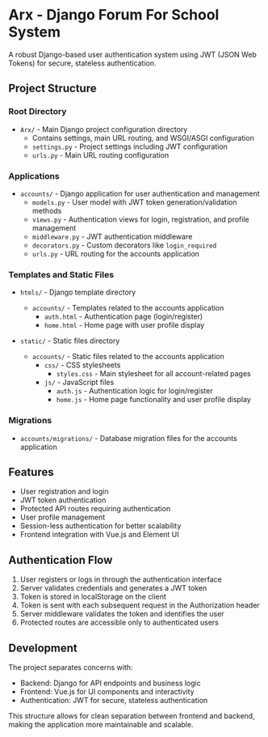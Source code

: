 # Arx - Django Forum For School System

A robust Django-based user authentication system using JWT (JSON Web Tokens) for secure, stateless authentication.

## Project Structure

### Root Directory

- `Arx/` - Main Django project configuration directory
  - Contains settings, main URL routing, and WSGI/ASGI configuration
  - `settings.py` - Project settings including JWT configuration
  - `urls.py` - Main URL routing configuration

### Applications

- `accounts/` - Django application for user authentication and management
  - `models.py` - User model with JWT token generation/validation methods
  - `views.py` - Authentication views for login, registration, and profile management
  - `middleware.py` - JWT authentication middleware
  - `decorators.py` - Custom decorators like `login_required`
  - `urls.py` - URL routing for the accounts application

### Templates and Static Files

- `htmls/` - Django template directory
  - `accounts/` - Templates related to the accounts application
    - `auth.html` - Authentication page (login/register)
    - `home.html` - Home page with user profile display

- `static/` - Static files directory
  - `accounts/` - Static files related to the accounts application
    - `css/` - CSS stylesheets
      - `styles.css` - Main stylesheet for all account-related pages
    - `js/` - JavaScript files
      - `auth.js` - Authentication logic for login/register
      - `home.js` - Home page functionality and user profile display

### Migrations

- `accounts/migrations/` - Database migration files for the accounts application

## Features

- User registration and login
- JWT token authentication
- Protected API routes requiring authentication
- User profile management
- Session-less authentication for better scalability
- Frontend integration with Vue.js and Element UI

## Authentication Flow

1. User registers or logs in through the authentication interface
2. Server validates credentials and generates a JWT token
3. Token is stored in localStorage on the client
4. Token is sent with each subsequent request in the Authorization header
5. Server middleware validates the token and identifies the user
6. Protected routes are accessible only to authenticated users

## Development

The project separates concerns with:
- Backend: Django for API endpoints and business logic
- Frontend: Vue.js for UI components and interactivity
- Authentication: JWT for secure, stateless authentication

This structure allows for clean separation between frontend and backend, making the application more maintainable and scalable. 
